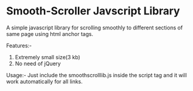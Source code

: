 # Smooth-Scroller Javscript Library

A simple javascript library for scrolling smoothly to different sections of same page using html anchor tags.

Features:-
1. Extremely small size(3 kb)
2. No need of jQuery

Usage:-
Just include the smoothscrolllib.js inside the script tag and it will work
automatically for all links.
